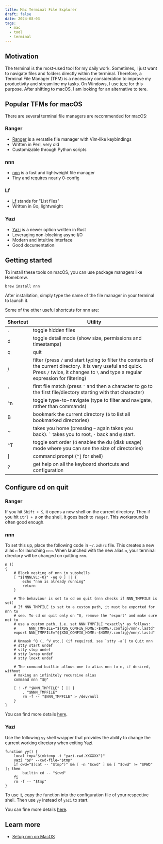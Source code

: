```yaml
---
title: Mac Terminal File Explorer
draft: false
date: 2024-08-03
tags:
  - mac
  - tool
  - terminal
---
```


## Motivation

The terminal is the most-used tool for my daily work. Sometimes, I just want to navigate files and folders directly within the terminal. Therefore, a Terminal File Manager (TFM) is a necessary consideration to improve my productivity and streamline my tasks. On Windows, I use [tere](https://github.com/mgunyho/tere) for this purpose. After shifting to macOS, I am looking for an alternative to tere.

## Popular TFMs for macOS

There are several terminal file managers are recommended for macOS:

### Ranger

- [Ranger](https://ranger.github.io) is a versatile file manager with Vim-like keybindings
- Written in Perl, very old
- Customizable through Python scripts

### nnn

- [nnn](https://github.com/jarun/nnn) is a fast and lightweight file manager
- Tiny and requires nearly 0-config

### Lf

- [Lf](https://github.com/gokcehan/lf) stands for "List files"
- Written in Go, lightweight

### Yazi

- [Yazi](https://github.com/sxyazi/yazi) is a newer option written in Rust
- Leveraging non-blocking async I/O
- Modern and intuitive interface
- Good documentation

## Getting started

To install these tools on macOS, you can use package managers like Homebrew.

```shell
brew install nnn
```

After installation, simply type the name of the file manager in your terminal to launch it.

Some of the other useful shortcuts for nnn are:

|Shortcut | Utility                                                                                                                                                                                      |
| --- | ------------------------------------------------------------------------------------------------------------------------------------------------------------------------------------------------ |
| .   | toggle hidden files                                                                                                                                                                              |
| d   | toggle detail mode (show size, permissions and timestamps)                                                                                                                                       |
| q   | quit                                                                                                                                                                                             |
| /   | filter (press `/` and start typing to filter the contents of the current directory. It is very useful and quick. Press `/` twice, it changes to `\` and type a regular expression for filtering) |
| ‘   | first file match (press **`'`** and then a character to go to the first file/diectory starting with that character)                                                                              |
| ^n  | toggle type-to-navigate (type to filter and navigate, rather than commands)                                                                                                                      |
| B   | bookmark the current directory (`b` to list all bookmarked directories)                                                                                                                          |
| ~   | takes you home (pressing `~` again takes you back). `` ` `` takes you to root, `-` back and `@` start.                                                                                           |
| ^T  | toggle sort order (`d` enables the du (disk usage) mode where you can see the size of directories)                                                                                               |
| ]   | command prompt (`^]` for shell)                                                                                                                                                                  |
| ?   | get help on all the keyboard shortcuts and configuration                                                                                                                                         |

## Configure cd on quit

### Ranger

If you hit `Shift + S`, it opens a new shell on the current directory. Then if you hit `Ctrl + D` on the shell, it goes back to `ranger`. This workaround is often good enough.

### nnn

To set this up, place the following code in `~/.zshrc` file. This creates a new alias `n` for launching `nnn`. When launched with the new alias `n`, your terminal directory will be changed on quitting `nnn`.

```shell
n ()
{
    # Block nesting of nnn in subshells
    [ "${NNNLVL:-0}" -eq 0 ] || {
        echo "nnn is already running"
        return
    }

    # The behaviour is set to cd on quit (nnn checks if NNN_TMPFILE is set)
    # If NNN_TMPFILE is set to a custom path, it must be exported for nnn to
    # see. To cd on quit only on ^G, remove the "export" and make sure not to
    # use a custom path, i.e. set NNN_TMPFILE *exactly* as follows:
    #      NNN_TMPFILE="${XDG_CONFIG_HOME:-$HOME/.config}/nnn/.lastd"
    export NNN_TMPFILE="${XDG_CONFIG_HOME:-$HOME/.config}/nnn/.lastd"

    # Unmask ^Q (, ^V etc.) (if required, see `stty -a`) to Quit nnn
    # stty start undef
    # stty stop undef
    # stty lwrap undef
    # stty lnext undef

    # The command builtin allows one to alias nnn to n, if desired, without
    # making an infinitely recursive alias
    command nnn "$@"

    [ ! -f "$NNN_TMPFILE" ] || {
        . "$NNN_TMPFILE"
        rm -f -- "$NNN_TMPFILE" > /dev/null
    }
}
```

You can find more details [here](https://github.com/jarun/nnn/wiki/Basic-use-cases#configure-cd-on-quit).

### Yazi

Use the following `yy` shell wrapper that provides the ability to change the current working directory when exiting Yazi.

```shell
function yy() {  
	local tmp="$(mktemp -t "yazi-cwd.XXXXXX")"  
	yazi "$@" --cwd-file="$tmp"  
	if cwd="$(cat -- "$tmp")" && [ -n "$cwd" ] && [ "$cwd" != "$PWD" ]; then  
		builtin cd -- "$cwd"  
	fi  
	rm -f -- "$tmp"  
}
```

To use it, copy the function into the configuration file of your respective shell. Then use `yy` instead of `yazi` to start.

You can fine more details [here](https://yazi-rs.github.io/docs/quick-start#shell-wrapper).

## Learn more

- [Setup nnn on MacOS](https://umaranis.com/2023/09/07/setup-nnn-terminal-file-manager-on-macos/)
